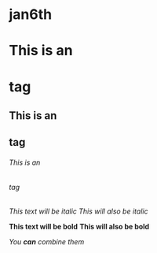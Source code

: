 # jan6th 
# This is an <h1> tag
## This is an <h2> tag
###### This is an <h6> tag
  
*This text will be italic*
_This will also be italic_

**This text will be bold**
__This will also be bold__

_You **can** combine them_
